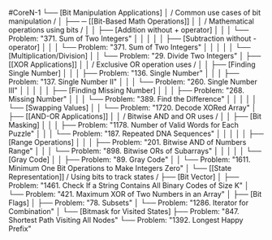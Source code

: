 #CoreN-1
└── [Bit Manipulation Applications]
    │   / Common use cases of bit manipulation /
    │
    ├── ─ [[Bit-Based Math Operations]]
    │   │   / Mathematical operations using bits /
    │   │   ├── [Addition without + operator]
    │   │   │   └── Problem: "371. Sum of Two Integers"
    │   │   │
    │   │   ├── [Subtraction without - operator]
    │   │   │   └── Problem: "371. Sum of Two Integers"
    │   │   │
    │   │   └── [Multiplication/Division]
    │   │       └── Problem: "29. Divide Two Integers"
    │
    ├── [[XOR Applications]]
    │   │   / Exclusive OR operation uses /
    │   │   ├── [Finding Single Number]
    │   │   │   ├── Problem: "136. Single Number"
    │   │   │   ├── Problem: "137. Single Number II"
    │   │   │   └── Problem: "260. Single Number III"
    │   │   │
    │   │   ├── [Finding Missing Number]
    │   │   │   ├── Problem: "268. Missing Number"
    │   │   │   └── Problem: "389. Find the Difference"
    │   │   │
    │   │   └── [Swapping Values]
    │   │       └── Problem: "1720. Decode XORed Array"
    │
    ├── [[AND-OR Applications]]
    │   │   / Bitwise AND and OR uses /
    │   │   ├── [Bit Masking]
    │   │   │   ├── Problem: "1178. Number of Valid Words for Each Puzzle"
    │   │   │   └── Problem: "187. Repeated DNA Sequences"
    │   │   │
    │   │   ├── [Range Operations]
    │   │   │   ├── Problem: "201. Bitwise AND of Numbers Range"
    │   │   │   └── Problem: "898. Bitwise ORs of Subarrays"
    │   │   │
    │   │   └── [Gray Code]
    │   │       ├── Problem: "89. Gray Code"
    │   │       └── Problem: "1611. Minimum One Bit Operations to Make Integers Zero"
    │
    └── [[State Representation]]
        / Using bits to track states /
        ├── [Bit Vector]
        │   ├── Problem: "1461. Check If a String Contains All Binary Codes of Size K"
        │   └── Problem: "421. Maximum XOR of Two Numbers in an Array"
        │
        ├── [Bit Flags]
        │   ├── Problem: "78. Subsets"
        │   └── Problem: "1286. Iterator for Combination"
        │
        └── [Bitmask for Visited States]
            ├── Problem: "847. Shortest Path Visiting All Nodes"
            └── Problem: "1392. Longest Happy Prefix"
